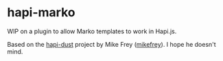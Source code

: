 hapi-marko
==========

WIP on a plugin to allow Marko templates to work in Hapi.js.

Based on the [hapi-dust](https://github.com/mikefrey/hapi-dust) project by Mike Frey ([mikefrey](https://github.com/mikefrey)). I hope he doesn't mind.

